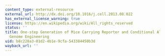 ```yaml
---
content_type: external-resource
external_url: http://dx.doi.org/10.1016/j.cell.2013.08.022
has_external_license_warning: true
license: https://en.wikipedia.org/wiki/All_rights_reserved
status: ''
title: One-step Generation of Mice Carrying Reporter and Conditional Alleles by CRISPR/Cas-mediated
  Genome Engineering
uid: b8c228a3-01d2-4b1e-9cfa-543384450b3d
wayback_url: ''
---
```

